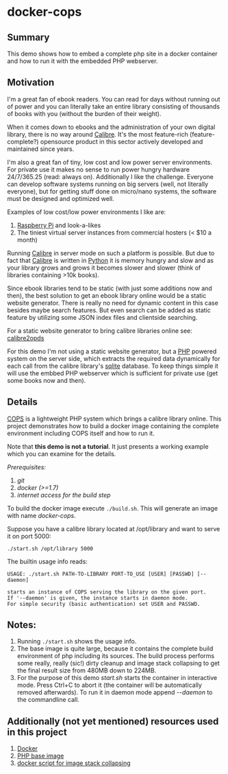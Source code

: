# docker-cops

## Summary

This demo shows how to embed a complete php site in a docker container and how to run it with the embedded PHP webserver.

## Motivation

I'm a great fan of ebook readers. You can read for days without running out of power and you can literally take an entire library consisting of thousands of books with you (without the burden of their weight).

When it comes down to ebooks and the administration of your own digital library, there is no way around [Calibre](http://calibre-ebook.com/). It's the most feature-rich (feature-complete?) opensource product in this sector actively developed and maintained since years.

I'm also a great fan of tiny, low cost and low power server environments. For private use it makes no sense to run power hungry hardware 24/7/365.25 (read: always on). Additionally I like the challenge. Everyone can develop software systems running on big servers (well, not literally everyone), but for getting stuff done on micro/nano systems, the software must be designed and optimized well.

Examples of low cost/low power environments I like are:

1. [Raspberry Pi](https://www.raspberrypi.org) and look-a-likes
2. The tiniest virtual server instances from commercial hosters (< $10 a month)
 
Running [Calibre](http://calibre-ebook.com/) in server mode on such a platform is possible. But due to fact that [Calibre](http://calibre-ebook.com/) is written in [Python](https://www.python.org/) it is memory hungry and slow and as your library grows and grows it becomes slower and slower (think of libraries containing >10k books).

Since ebook libraries tend to be static (with just some additions now and then), the best solution to get an ebook library online would be a static website generator. There is really no need for dynamic content in this case besides maybe search features. But even search can be added as static feature by utilizing some JSON index files and clientside searching.

For a static website generator to bring calibre libraries online see: [calibre2opds](http://calibre2opds.com)

For this demo I'm not using a static website generator, but a [PHP](https://de.wikipedia.org/wiki/PHP) powered system on the server side, which extracts the required data dynamically for each call from the calibre library's [sqlite](https://www.sqlite.org/) database. To keep things simple it will use the embbed PHP webserver which is sufficient for private use (get some books now and then).

## Details

[COPS](https://github.com/seblucas/cops.git) is a lightweight PHP system which brings a calibre library online. This project demonstrates how to build a docker image containing the complete environment including COPS itself and how to run it.

Note that **this demo is not a tutorial**. It just presents a working example which you can examine for the details.

*Prerequisites:*

1. *git*
2. *docker (>=1.7)*
3. *internet access for the build step*

To build the docker image execute `./build.sh`. This will generate an image with name *docker-cops*.

Suppose you have a calibre library located at /opt/library and want to serve it on port 5000:

`./start.sh /opt/library 5000`

The builtin usage info reads:

```
USAGE: ./start.sh PATH-TO-LIBRARY PORT-TO_USE [USER] [PASSWD] [--daemon]

starts an instance of COPS serving the library on the given port.
If '--daemon' is given, the instance starts in daemon mode.
For simple security (basic authentication) set USER and PASSWD.
```

## Notes:

1. Running `./start.sh` shows the usage info.
2. The base image is quite large, because it contains the complete build environment of php including its sources. The build process performs some really, really (sic!) dirty cleanup and image stack collapsing to get the final result size from 480MB down to 224MB.
4. For the purpose of this demo *start.sh* starts the container in interactive mode. Press Ctrl+C to abort it (the container will be automatically removed afterwards). To run it in daemon mode append *--daemon* to the commandline call.

## Additionally (not yet mentioned) resources used in this project

1. [Docker](https://www.docker.com/)
2. [PHP base image](https://registry.hub.docker.com/_/php/)
3. [docker script for image stack collapsing](https://github.com/docbill/docker-scripts)
 
